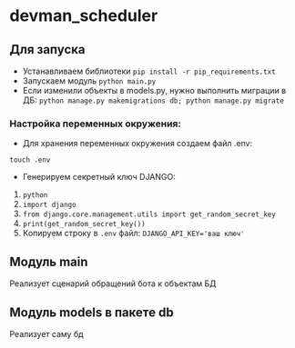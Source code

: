 # devman_scheduler

## Для запуска
* Устанавливаем библиотеки `pip install -r pip_requirements.txt`
* Запускаем модуль `python main.py`
* Если изменили объекты в models.py,  нужно выполнить миграции в ДБ: `python manage.py makemigrations db; python manage.py migrate` 

### Настройка переменных окружения:
* Для хранения переменных окружения создаем файл .env:
```
touch .env
```
* Генерируем секретный ключ DJANGO:                                
1. `python`                                                        
2. `import django`                                                 
3. `from django.core.management.utils import get_random_secret_key`
4. `print(get_random_secret_key())`                                
5. Копируем строку в `.env` файл: 
`DJANGO_API_KEY='ваш ключ'`       

## Модуль main
Реализует сценарий обращений бота к объектам БД

## Модуль models в пакете db
Реализует саму бд

